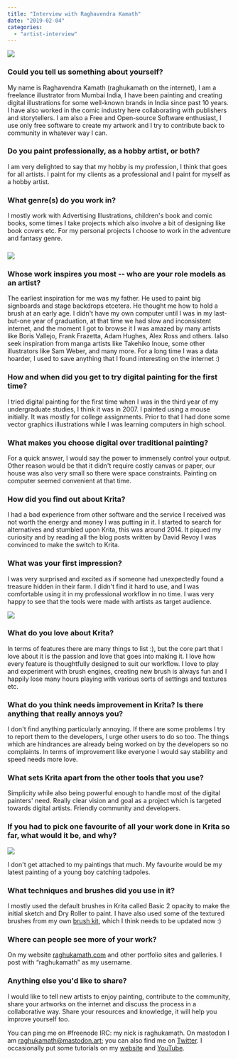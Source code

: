 ```yaml
---
title: "Interview with Raghavendra Kamath"
date: "2019-02-04"
categories: 
  - "artist-interview"
---
```


![](images/krita.jpg)

### Could you tell us something about yourself?

My name is Raghavendra Kamath (raghukamath on the internet), I am a freelance illustrator from Mumbai India, I have been painting and creating digital illustrations for some well-known brands in India since past 10 years. I have also worked in the comic industry here collaborating with publishers and storytellers. I am also a Free and Open-source Software enthusiast, I use only free software to create my artwork and I try to contribute back to community in whatever way I can.

### Do you paint professionally, as a hobby artist, or both?

I am very delighted to say that my hobby is my profession, I think that goes for all artists. I paint for my clients as a professional and I paint for myself as a hobby artist.

### What genre(s) do you work in?

I mostly work with Advertising Illustrations, children's book and comic books, some times I take projects which also involve a bit of designing like book covers etc. For my personal projects I choose to work in the adventure and fantasy genre.

### ![](images/artbook-01.jpg)

### Whose work inspires you most -- who are your role models as an artist?

The earliest inspiration for me was my father. He used to paint big signboards and stage backdrops etcetera. He thought me how to hold a brush at an early age. I didn't have my own computer until I was in my last-but-one year of graduation, at that time we had slow and inconsistent internet, and the moment I got to browse it I was amazed by many artists like Boris Vallejo, Frank Frazetta, Adam Hughes, Alex Ross and others. Ialso seek inspiration from manga artists like Takehiko Inoue, some other illustrators like Sam Weber, and many more. For a long time I was a data hoarder, I used to save anything that I found interesting on the internet :)

### How and when did you get to try digital painting for the first time?

I tried digital painting for the first time when I was in the third year of my undergraduate studies, I think it was in 2007. I painted using a mouse initially. It was mostly for college assignments. Prior to that I had done some vector graphics illustrations while I was learning computers in high school.

### What makes you choose digital over traditional painting?

For a quick answer, I would say the power to immensely control your output. Other reason would be that it didn't require costly canvas or paper, our house was also very small so there were space constraints. Painting on computer seemed convenient at that time.

### How did you find out about Krita?

I had a bad experience from other software and the service I received was not worth the energy and money I was putting in it. I started to search for alternatives and stumbled upon Krita, this was around 2014. It piqued my curiosity and by reading all the blog posts written by David Revoy I was convinced to make the switch to Krita.

### What was your first impression?

I was very surprised and excited as if someone had unexpectedly found a treasure hidden in their farm. I didn't find it hard to use, and I was comfortable using it in my professional workflow in no time. I was very happy to see that the tools were made with artists as target audience.

![](images/maharaja.jpg)

### What do you love about Krita?

In terms of features there are many things to list :), but the core part that I love about it is the passion and love that goes into making it. I love how every feature is thoughtfully designed to suit our workflow. I love to play and experiment with brush engines, creating new brush is always fun and I happily lose many hours playing with various sorts of settings and textures etc.

### What do you think needs improvement in Krita? Is there anything that really annoys you?

I don't find anything particularly annoying. If there are some problems I try to report them to the developers, I urge other users to do so too. The things which are hindrances are already being worked on by the developers so no complaints. In terms of improvement like everyone I would say stability and speed needs more love.

### What sets Krita apart from the other tools that you use?

Simplicity while also being powerful enough to handle most of the digital painters' need. Really clear vision and goal as a project which is targeted towards digital artists. Friendly community and developers.

### If you had to pick one favourite of all your work done in Krita so far, what would it be, and why?

![](images/after-school-01.jpg)

I don't get attached to my paintings that much. My favourite would be my latest painting of a young boy catching tadpoles.

### What techniques and brushes did you use in it?

I mostly used the default brushes in Krita called Basic 2 opacity to make the initial sketch and Dry Roller to paint. I have also used some of the textured brushes from my own [brush kit](https://raghukamath.com/journal/brush-pack-for-krita-v20), which I think needs to be updated now :)

### Where can people see more of your work?

On my website [raghukamath.com](https://raghukamath.com) and other portfolio sites and galleries. I post with “raghukamath” as my username.

### Anything else you'd like to share?

I would like to tell new artists to enjoy painting, contribute to the community, share your artworks on the internet and discuss the process in a collaborative way. Share your resources and knowledge, it will help you improve yourself too.

You can ping me on #freenode IRC: my nick is raghukamath. On mastodon I am [raghukamath@mastodon.art](https://mastodon.art/@raghukamath); you can also find me on [Twitter](https://twitter.com/raghukamath/). I occasionally put some tutorials on my [website](https://raghukamath.com/tutorials/) and [YouTube](https://www.youtube.com/user/Raghvendrakamath/).
